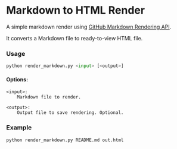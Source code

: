Markdown to HTML Render
===

A simple markdown render using [GitHub Markdown Rendering API](http://developer.github.com/v3/markdown).

It converts a Markdown file to ready-to-view HTML file.

### Usage
```python
python render_markdown.py <input> [<output>]
```

#### Options:

	<input>:
        Markdown file to render.

	<output>:
        Output file to save rendering. Optional.

### Example
```bash
python render_markdown.py README.md out.html
```